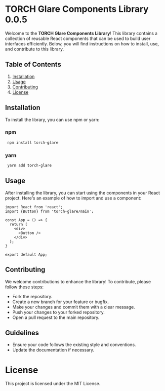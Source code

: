 # TORCH Glare Components Library 0.0.5

Welcome to the **TORCH Glare Components Library**! This library contains a collection of reusable React components that can be used to build user interfaces efficiently. Below, you will find instructions on how to install, use, and contribute to this library.

## Table of Contents

1. [Installation](#installation)
2. [Usage](#usage)
4. [Contributing](#contributing)
5. [License](#license)

## Installation

To install the library, you can use npm or yarn:

### npm
```bash
 npm install torch-glare
```

### yarn

```bash
 yarn add torch-glare
```

## Usage

After installing the library, you can start using the components in your React project. Here's an example of how to import and use a component:

```tsx
import React from 'react';
import {Button} from 'torch-glare/main';

const App = () => {
  return (
    <div>
      <Button />
    </div>
  );
}

export default App;
```

## Contributing

We welcome contributions to enhance the library! To contribute, please follow these steps:

- Fork the repository.
- Create a new branch for your feature or bugfix.
- Make your changes and commit them with a clear message.
- Push your changes to your forked repository.
- Open a pull request to the main repository.

## Guidelines

- Ensure your code follows the existing style and conventions.
- Update the documentation if necessary.

# License
This project is licensed under the MIT License. 